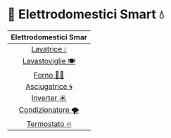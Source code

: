 # 🌊 Elettrodomestici Smart 💧


| Elettrodomestici Smar|
| :---: |
| [Lavatrice 💧](lavatrice.md) |
| [Lavastoviglie 🍽](#lavastoviglie) | 
| [Forno 👨‍🍳](#forno) | 
| [Asciugatrice 🌀](#asciugatrice) | 
| [Inverter ☀](#inverter) |
| [Condizionatore 🌪](#condizionatore) |
| [Termostato 🔥](#Termostato) |



